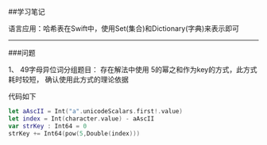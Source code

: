 ##学习笔记



语言应用：哈希表在Swift中，使用Set(集合)和Dictionary(字典)来表示即可



---

###问题

1、 49字母异位词分组题目： 存在解法中使用 5的幂之和作为key的方式，此方式耗时较短， 确认使用此方式的理论依据

代码如下

```swift
let aAscII = Int("a".unicodeScalars.first!.value)
let index = Int(character.value) - aAscII 
var strKey : Int64 = 0
strKey += Int64(pow(5,Double(index))) 
```

